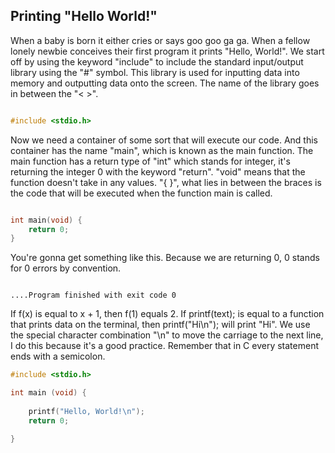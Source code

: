 ## Printing "Hello World!"

When a baby is born it either cries or says goo goo ga ga. When a fellow lonely newbie conceives their first program it prints "Hello, World!". We start off by using the keyword "include" to include the standard input/output library using the "#" symbol. This library is used for inputting data into memory and outputting data onto the screen. The name of the library goes in between the "< >".

```c

#include <stdio.h>

```

Now we need a container of some sort that will execute our code. And this container has the name "main", which is known as the main function. The main function has a return type of "int" which stands for integer, it's returning the integer 0 with the keyword "return". "void" means that the function doesn't take in any values. "{ }", what lies in between the braces is the code that will be executed when the function main is called.

```c

int main(void) {
    return 0;
}

```
You're gonna get something like this. Because we are returning 0, 0 stands for 0 errors by convention. 

```linux

....Program finished with exit code 0

```

If f(x) is equal to x + 1, then f(1) equals 2. If printf(text); is equal to a function that prints data on the terminal, then printf("Hi\n"); will print "Hi". We use the special character combination "\n" to move the carriage to the next line, I do this because it's a good practice. Remember that in C every statement ends with a semicolon.

```c
#include <stdio.h>

int main (void) {
    
    printf("Hello, World!\n");
    return 0;

}
```

